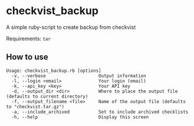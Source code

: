 checkvist_backup
================

A simple ruby-script to create backup from checkvist

Requirements: `tar`

How to use
----------

    Usage: checkvist_backup.rb [options]
      -v, --verbose                    Output information
      -l, --login <email>              Your login (email)
      -k, --api_key <key>              Your API key
      -d, --output_dir <dir>           Where to place the output file (defaults to current directory)
      -f, --output_filename <file>     Name of the output file (defaults to "checkvist.tar.gz")
      -a, --include_archived           Set to include archived checklists
      -h, --help                       Display this screen

